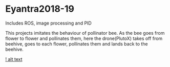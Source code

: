 # Eyantra2018-19
Includes ROS, image processing and PID

This projects imitates the behaviour of pollinator bee. As the bee goes from flower to flower and pollinates them, here the drone(PlutoX) takes off from beehive, goes to each flower, pollinates them and lands back to the beehive.

[! alt text](https://github.com/sona-19/Eyantra2018-19/blob/master/2.jpeg)
